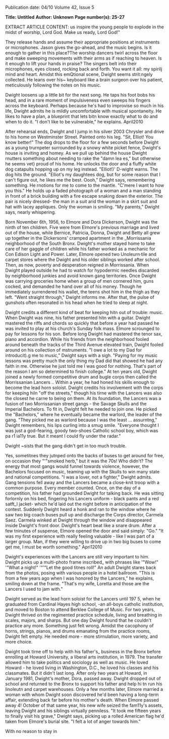 Publication date: 04/10
Volume 42, Issue 5

**Title: Untitled**
**Author: Unknown**
**Page number(s): 25-27**

EXTRACT ARTICLE CONTENT:
us inspire the young people to 
explode in the midst of worship, 
Lord God. Make us ready, Lord 
God!" 

They release hands and 
assume their appropriate positions 
at instruments or microphones. 
Jason gives the go-ahead, and the 
music begins. 
Is it enough to gather in this place?The worship dancers 
twirl across the floor and make 
sweeping movements with their 
arms as if reaching to heaven. 
Is it enough to lift your hands in 
praise? The singers belt into their 
microphones, eyes closed, rocking 
back and forth. You want it all: my 
spirilj mind and heart. Amidst this 
emQtional scene, Dwight seems 
strit:ngely collected. He leans over 
his~ keyboard like a brain surgeon 
over his patient, meticulously 
following the notes on his music. 

Dwight loosens up a little 
bit for the next song. He taps 
his foot bobs his head, and in a 
rare moment of impulsiveness 
even sweeps his fingers across 
the keyboard. Perhaps because 
he's had to improvise so much 
in his life, Dwight adrnits he 
is mildly uncomfortable with 
musical spontaneity. He likes to 
have a plan, a blueprint that lets 
bitn know exactly what to do and 
when to do it. 
"I don't like to be 
vulnerable," he explains. 
April2010


After rehearsal ends, 
Dwight and I jump in his silver 
2003 Chrysler and drive to his 
home on Westminster Street. 
Painted onto his leg. 
"Sit, Elliot! You know 
better!" The dog drops to the 
floor for a few seconds before 
Dwight as a young trurnpeter 
surrounded by a snowy white 
picket fence, Dwight's house is 
inviting and homey. As we pull 
up behind the house Dwight 
rnutters something about needing 
to rake the "damn lea es," but 
otherwise he seems vet} proud 
of his home. He unlocks the door 
and a fluffy white dog catapults 
hopping up on my leg instead. 
"Elliot!)' D-wight warns. 
The dog hits the ground. "Elliot's 
my daughtees dog, but for some 
reason that I can't figure out, he 
likes me the best. Oooh," Dwight 
says, remembering something. He 
rnotions for me to come to the 
mantle. "C'mere I want to how 
you this." 
He holds up a faded 
photograph of a woman and a 
man standing in front of a brick 
building with a fire escape snaking 
down the exterior. The pair is 
nicely dressed- the man in a suit 
arid the woman in a skirt suit and 
hat with lacey appliques. Only the 
woman is smiling. 
"My parents," Dwight says, 
nearly whispering. 

Born November 6th, 1956, 
to Elmore and Dora Dickerson, 
Dwight was the ninth of ten 
children. Five were from Elmore's 
previous marriage and lived out 
of the house, while Bernice, 
Patricia, Donna, Dwight and 
Betty all grew up together in the 
Dickersons' cramped apartment 
in the _Morrissania neighborhood 
of the South Bronx. Dwight's 
mother stayed home to take care 
of her gaggle of children while 
his father worked as a mechanic 
for Con Edison Light and Power. 
Later, Elmore opened two 
Unoleurn·tile and carpet stores 
where the Dwight and his older 
siblings worked after school. 
Then, as now, poverty 
and desperation reigned in 
Morrissania. When Dwight played 
outside he had to watch for 
hypodermic needles discarded by 
neighborhood junkies and avoid 
known gang territories. Once 
Dwight was carrying groceries 
home when a group of men 
cornered him, guns cocked, and 
demanded he hand over all of his 
money. Though he immediately 
surrendered his wallet, the teens 
shot him in the thigh as they left. 
"Went straight through," Dwight 
informs me. After that, the pulse 
of gunshots often resonated in 
his head when he tried to sleep at 
night. 

Dwight credits a different kind 
of beat for keeping hitn out of 
trouble: music. When Dwight was 
nine, his father presented hitn 
with a guitar. Dwight mastered 
the riffs and chords so quickly 
that before a year had passed he 
was invited to play at his church's 
Sunday folk mass. Elmore 
scrounged to pay for lessons for 
his son. Before long Dwight had 
mastered the tenor sax, piano and 
accordion. While his friends from 
the neighborhood fooled around 
beneath the tracks of the Third 
Avenue elevated train, Dwight 
fooled around on his collection of 
mstruments. 
"I owe a lot to my Dad for 
introducit).g me to music," Dwight 
says with a sigh. "Paying for my 
music lessons was pretty much 
the only thing my Dad did that 
showed he had any faith in me. 
Otherwise he just told me I was 
good for nothing. That's part of 
the reason I am so determined to 
finish college." 
At ten years old, 
Dwight joined a newly formed 
competitive drum and bugle corps 
then called the Morrissanian 
Lancers .. Within a year, he had 
honed his skills enough to 
become the lead horn soloist. 
Dwight credits his involvement 
with the corps for keeping hiln 
"off the streets," though his tirne 
with the Lancers was also the 
closest he carne to being on them. 
At its foundation, the Lancers 
was a fusion of two Morrissanian 
street gangs - the Savage Skulls 
and the Imperial Bachelors. To fit 
in, Dwight felt he needed to join 
one. He picked the "Bachelors," 
where he eventually became the 
warlord, the leader of the gang. 
"They picked me as 
warlord because I was the least ... 
assurntng," Dwight remembers, 
his lips curling into a smug smile. 
"Everyone thought I was just a 
god-fearing, goody two-shoes 
Catholic school boy, which was 
pa r1 ia11y true. But it meant I could 
fly under the radar." 

Dwight ~sists that the gang 
didn't get in too much trouble. 


Yes, sometitnes they jutnped 
onto the backs of buses to get 
around for free, on occasion they 
"'"smoked herb," but it was the 
70s! Who didn't? The energy that 
most gangs would funnel towards 
violence, however, the Bachelors 
focused on music, teaming up 
with the Skulls to win many 
state and national competitions. 
"I was a lover, not a fighter," 
Dwight admits. Gang tensions fell 
away and the Lancers became a 
close-knit troop with a common 
purpose. Every member counted. 
Once, on the day of 
a competition, his father had 
grounded Dwight for talking 
back. He was sitting forlornly 
on his bed, fingering his Lancers 
uniform - black pants and a red 
satft_l jacket- which he'd laid out 
the night before in anticipation 
of the contest. Suddenly Dwight 
heard a honk and ran to the 
window where he saw two 
big coach buses pull up and 
discharge the Corps director, 
Carmela Saez. Carmela winked at 
Dwight through the window and 
disappeared inside Dwight's front 
door. Dwight's heart beat like a 
snare drum. After a few tninutes 
of suspense, Elmore opened the 
door and said simply: "Go." 
"It was my first experience 
with really feeling valuable - like 
I was part of a larger group. Man, 
if they were willing to drive up in 
two big buses to come get me, I 
must be worth something." 
Apri12010

Dwight's experiences 
with the Lancers are still very 
important to him. Dwight picks 
up a multi-photo frame inscribed_ 
with phrases like '"Wow!" '"What a 
night!" '"'"Let the good titnes roll!" 
An adult Dwight stares back from 
the photos, posing with various 
people in a hotel ballroom. 
"This is from a few years 
ago when I was honored by the 
Lancers," he explains, smiling 
down at the frame. "That's my 
wife, Loretta and those are the 
Lancers I used to jam with." 

Dwight served as the lead horn 
soloist for the Lancers until 197 5, 
when he graduated from Cardinal 
Hayes high school, -an all-boys 
catholic institution, and moved to 
Boston to attend Berklee College 
of Music. For two years, Dwight 
thrived on the regimented practice 
schedule, living and breathing in 
scales, majors, and sharps. 
But one day Dwight found 
that he couldn't practice any more. 
Something just felt wrong. Amidst 
the cacophony of horns, strings, 
pianos, and drums emanating 
from the practice rooms, Dwight 
felt empty. He needed more -
more stirnulation, more variety, 
and more choice. 

Dwight took tirne off to 
help with his father's_ business 
in the Bronx before enrolling at 
Howard University, a liberal arts 
institution, in 1979. The transfer 
allowed him to take politics and 
sociology as well as music. He 
loved Howard - he loved living 
in Washington, D.C., he loved 
his classes and his classmates. 
But it didn't last long. After only 
two years at Howard, in January 
1981, Dwight's mother, Dora, 
passed away. Dwight dropped 
out of school and returned to the 
Bronx to support his father and 
help hi tn run his linoleutn and 
carpet warehouses. Only a few 
months later, Elmore married a 
woman with whom Dwight soon 
discovered he'd been having a 
long-term affair, extending back 
far before his mother's death. 
When Elmore passed away 4! 
October of that same year, his 
new wife seized the fam11y's assets, 
leaving Dwight and his siblings 
virtually penniless. 
"It took me fifteen years 
to finally visit his grave," Dwight 
says, picking up a rolled American 
flag he'd taken from Elmore's 
burial site. "I felt a lot of anger 
towards him." 

With no reason to stay in